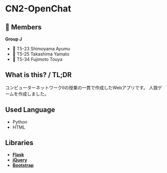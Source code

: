# CN2-OpenChat

## 🍘 Members
**Group J**

- 🍎 T5-23 Shimoyama Ayumu
- 🍈 T5-25 Takashima Yamato
- 🍊 T5-34 Fujimoto Touya

## What is this? / TL;DR
コンピューターネットワークⅡの授業の一貫で作成したWebアプリです。
人狼ゲームを作成しました。

## Used Language
- Python
- HTML

## Libraries
- [**Flask**](https://flask.palletsprojects.com/en/3.0.x/)
- [**jQuery**](https://jquery.com/)
- [**Bootstrap**](https://getbootstrap.com/)

